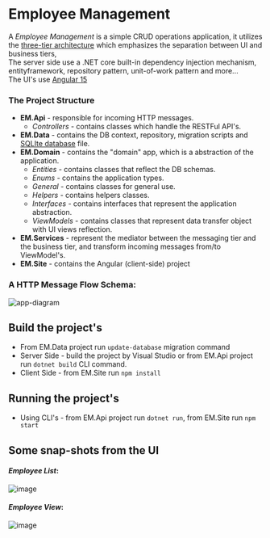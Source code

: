 # Employee Management
A _Employee Management_ is a simple CRUD operations application, 
it utilizes the [three-tier architecture](https://www.ibm.com/topics/three-tier-architecture) which emphasizes the separation between UI and business tiers, \
The server side use a .NET core built-in dependency injection mechanism, entityframework, repository pattern, unit-of-work pattern and more... \
The UI's use [Angular 15](https://angular.io/)

### The Project Structure
- **EM.Api** - responsible for incoming HTTP messages.
    - _Controllers_ - contains classes which handle the RESTFul API's.
- **EM.Data** - contains the DB context, repository, migration scripts and [SQLIte database](https://www.sqlite.org/index.html) file.
- **EM.Domain** - contains the "domain" app, which is a abstraction of the application.
  - _Entities_ - contains classes that reflect the DB schemas. 
  - _Enums_ - contains the application types. 
  - _General_ - contains classes for general use. 
  - _Helpers_ - contains helpers classes.
  - _Interfaces_ - contains interfaces that represent the application abstraction. 
  - _ViewModels_ - contains classes that represent data transfer object with UI views reflection.
- **EM.Services** - represent the mediator between the messaging tier and the business tier, and transform incoming messages from/to ViewModel's.
- **EM.Site** - contains the Angular (client-side) project

### A HTTP Message Flow Schema:
![app-diagram](https://user-images.githubusercontent.com/426076/220337080-ddf6706e-fbb2-4ce1-aede-105d4b973a5e.png)

## Build the project's
- From EM.Data project run `update-database` migration command
- Server Side - build the project by Visual Studio or from EM.Api project run `dotnet build` CLI command.
- Client Side - from EM.Site run `npm install`

## Running the project's
- Using CLI's - from EM.Api project run `dotnet run`, from EM.Site run `npm start`

## Some snap-shots from the UI
#### **_Employee List_**:
![image](https://user-images.githubusercontent.com/426076/219934629-1f634e46-533e-4343-a3fd-3c169ef202e1.png)

#### **_Employee View_**:
![image](https://user-images.githubusercontent.com/426076/219935252-144e0877-c7e2-44d5-bd1c-01a0b694d6f6.png)
